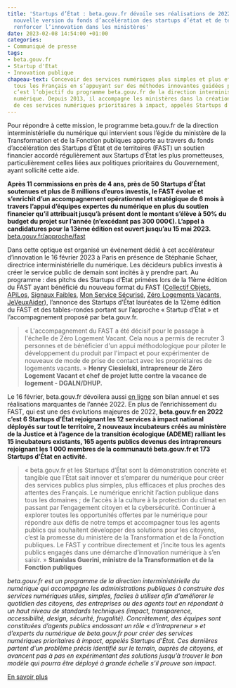```yaml
---
title: 'Startups d’État : beta.gouv.fr dévoile ses réalisations de 2022 et lance une
  nouvelle version du fonds d’accélération des startups d’état et de territoires pour
  renforcer l’innovation dans les ministères'
date: 2023-02-08 14:54:00 +01:00
categories:
- Communiqué de presse
tags:
- beta.gouv.fr
- Startup d'Etat
- Innovation publique
chapeau-text: Concevoir des services numériques plus simples et plus efficaces pour
  tous les Français en s’appuyant sur des méthodes innovantes guidées par l’impact,
  c’est l’objectif du programme beta.gouv.fr de la direction interministérielle du
  numérique. Depuis 2013, il accompagne les ministères dans la création et l’évolution
  de ces services numériques prioritaires à impact, appelés Startups d’État.
---
```


Pour répondre à cette mission, le programme beta.gouv.fr de la direction interministérielle du numérique qui intervient sous l’égide du ministère de la Transformation et de la Fonction publiques apporte au travers du fonds d’accélération des Startups d’État et de territoires (FAST) un soutien financier accordé régulièrement aux Startups d’État les plus prometteuses, particulièrement celles liées aux politiques prioritaires du Gouvernement, ayant sollicité cette aide. 

**Après 11 commissions en près de 4 ans, près de 50 Startups d’État soutenues et plus de 8 millions d’euros investis, le FAST évolue et s’enrichit d’un accompagnement opérationnel et stratégique de 6 mois à travers l’appui d’équipes expertes du numérique en plus du soutien financier qu’il attribuait jusqu’à présent dont le montant s’élève à 50% du budget du projet sur l’année (n’excédant pas 300 000€). L’appel à candidatures pour la 13ème édition est ouvert jusqu’au 15 mai 2023.** [beta.gouv.fr/approche/fast](https://beta.gouv.fr/approche/fast)

Dans cette optique est organisé un événement dédié à cet accélérateur d’innovation le 16 février 2023 à Paris en présence de Stéphanie Schaer, directrice interministérielle du numérique. Les décideurs publics investis à créer le service public de demain sont incités à y prendre part. Au programme : des pitchs des Startups d’État primées lors de la 11ème édition du FAST ayant bénéficié du nouveau format du FAST ([Collectif Objets](https://collectif-objets.beta.gouv.fr/), [APiLos](https://apilos.beta.gouv.fr/), [Signaux Faibles](https://beta.gouv.fr/startups/signaux-faibles.html), [Mon Service Sécurisé](https://www.monservicesecurise.beta.gouv.fr/), [Zéro Logements Vacants](https://zerologementvacant.beta.gouv.fr/), [JeVeuxAider](https://www.jeveuxaider.gouv.fr/)), l’annonce des Startups d’État lauréates de la 12ème édition du FAST et des tables-rondes portant sur l’approche « Startup d’État » et l’accompagnement proposé par beta.gouv.fr.

> « L'accompagnement du FAST a été décisif pour le passage à l'échelle de Zéro Logement Vacant. Cela nous a permis de recruter 3 personnes et de bénéficier d'un appui méthodologique pour piloter le développement du produit par l'impact et pour expérimenter de nouveaux de mode de prise de contact avec les propriétaires de logements vacants. »
**Henry Ciesielski, intrapreneur de Zéro Logement Vacant et chef de projet lutte contre la vacance de logement -  DGALN/DHUP.**

Le 16 février, beta.gouv.fr dévoilera aussi [en ligne](https://beta.gouv.fr/) son bilan annuel et ses réalisations marquantes de l’année 2022. En plus de l’enrichissement du FAST, qui est une des évolutions majeures de 2022, **beta.gouv.fr en 2022 c’est 6 Startups d’État rejoignant les 12 services à impact national déployés sur tout le territoire, 2 nouveaux incubateurs créés au ministère de la Justice et à l’agence de la transition écologique (ADEME) ralliant les 15 incubateurs existants, 165 agents publics devenus des intrapreneurs rejoignant les 1 000 membres de la communauté beta.gouv.fr et 173 Startups d’État en activité.**

> « beta.gouv.fr et les Startups d’État sont la démonstration concrète et tangible que l’État sait innover et s’emparer du numérique pour créer des services publics plus simples, plus efficaces et plus proches des attentes des Français. Le numérique enrichit l’action publique dans tous les domaines ; de l’accès à la culture à la protection du climat en passant par l’engagement citoyen et la cybersécurité. Continuer à explorer toutes les opportunités offertes par le numérique pour répondre aux défis de notre temps et accompagner tous les agents publics qui souhaitent développer des solutions pour les citoyens, c’est la promesse du ministère de la Transformation et de la Fonction publiques. Le FAST y contribue directement et j’incite tous les agents publics engagés dans une démarche d’innovation numérique à s’en saisir.  »
**Stanislas Guerini, ministre de la Transformation et de la Fonction publiques**

*beta.gouv.fr est un programme de la direction interministérielle du numérique qui accompagne les administrations publiques à construire des services numériques utiles, simples, faciles à utiliser afin d’améliorer le quotidien des citoyens, des entreprises ou des agents tout en répondant à un haut niveau de standards techniques (impact, transparence, accessibilité, design, sécurité, frugalité). 
Concrètement, des équipes sont constituées d’agents publics endossant un rôle « d’intrapreneur » et d’experts du numérique de beta.gouv.fr pour créer des services numériques prioritaires à impact, appelés Startups d’État. Ces dernières partent d’un problème précis identifié sur le terrain, auprès de citoyens, et avancent pas à pas en expérimentant des solutions jusqu’à trouver le bon modèle qui pourra être déployé à grande échelle s’il prouve son impact.*

[En savoir plus](https://beta.gouv.fr/approche)